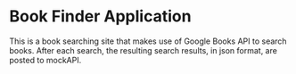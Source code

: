 # Book Finder Application
This is a book searching site that makes use of Google Books API to search books. After each search, the resulting search results, in json format, are posted to mockAPI.
